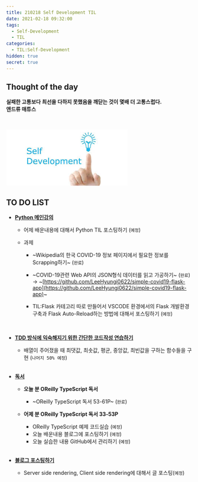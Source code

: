 ```yaml
---
title: 210218 Self Development TIL
date: 2021-02-18 09:32:00
tags:
  - Self-Development
  - TIL
categories:
  - TIL:Self-Development
hidden: true
secret: true
---
```


## **Thought of the day**

**실패한 고통보다 최선을 다하지 못했음을 깨닫는 것이 몇배 더 고통스럽다.**<br/> **앤드류 매튜스**

<br/>

![](/images/post_images/self_development_logo.jpg)

## **TO DO LIST**

- <ins>**Python 메인강의**</ins>

  - 어제 배운내용에 대해서 Python TIL 포스팅하기 (`예정`)
  - 과제

    - ~Wikipedia의 한국 COVID-19 정보 페이지에서 필요한 정보를 Scrapping하기~ (`완료`)
    - ~COVID-19관련 Web API의 JSON형식 데이터를 읽고 가공하기~ (`완료`)
      → ~[https://github.com/LeeHyungi0622/simple-covid19-flask-app](https://github.com/LeeHyungi0622/simple-covid19-flask-app)~
    - TIL:Flask 카테고리 따로 만들어서 VSCODE 환경에서의 Flask 개발환경 구축과 Flask Auto-Reload하는 방법에 대해서 포스팅하기 (`예정`)

      <br/>

- <ins>**TDD 방식에 익숙해지기 위한 간단한 코드작성 연습하기**</ins>

  - 배열이 주어졌을 때 최댓값, 최솟값, 평균, 중앙값, 최빈값을 구하는 함수들을 구현 (`나머지 50% 예정`)

  <!-- more -->

  <br/>

- <ins>**독서**</ins>

  - **오늘 분 OReilly TypeScript 독서**

    - ~OReilly TypeScript 독서 53-61P~ (`완료`)

  - **어제 분 OReilly TypeScript 독서 33-53P**

    - OReilly TypeScript 예제 코드실습 (`예정`)
    - 오늘 배운내용 블로그에 포스팅하기 (`예정`)
    - 오늘 실습한 내용 GitHub에서 관리하기 (`예정`)

    <br/>

- <ins>**블로그 포스팅하기**</ins>

  - Server side rendering, Client side rendering에 대해서 글 포스팅(`예정`)
